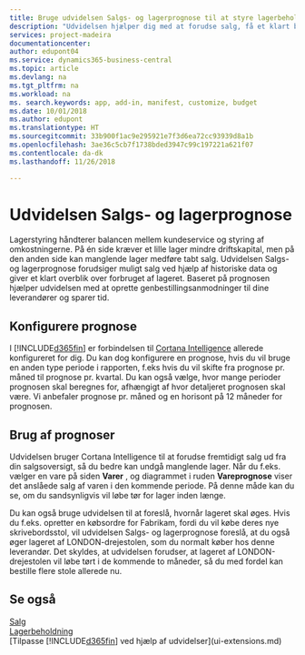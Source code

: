 ```yaml
---
title: Bruge udvidelsen Salgs- og lagerprognose til at styre lagerbeholdningen | Microsoft Docs
description: "Udvidelsen hjælper dig med at forudse salg, få et klart billede af forventede lagermangler og oprette genbestillingsanmodninger til kreditorer."
services: project-madeira
documentationcenter: 
author: edupont04
ms.service: dynamics365-business-central
ms.topic: article
ms.devlang: na
ms.tgt_pltfrm: na
ms.workload: na
ms. search.keywords: app, add-in, manifest, customize, budget
ms.date: 10/01/2018
ms.author: edupont
ms.translationtype: HT
ms.sourcegitcommit: 33b900f1ac9e295921e7f3d6ea72cc93939d8a1b
ms.openlocfilehash: 3ae36c5cb7f1738bded3947c99c197221a621f07
ms.contentlocale: da-dk
ms.lasthandoff: 11/26/2018

---
```

# <a name="the-sales-and-inventory-forecast-extension"></a>Udvidelsen Salgs- og lagerprognose
Lagerstyring håndterer balancen mellem kundeservice og styring af omkostningerne. På én side kræver et lille lager mindre driftskapital, men på den anden side kan manglende lager medføre tabt salg. Udvidelsen Salgs- og lagerprognose forudsiger muligt salg ved hjælp af historiske data og giver et klart overblik over forbruget af lageret. Baseret på prognosen hjælper udvidelsen med at oprette genbestillingsanmodninger til dine leverandører og sparer tid.  

## <a name="setting-up-forecasting"></a>Konfigurere prognose
I [!INCLUDE[d365fin](includes/d365fin_md.md)] er forbindelsen til [Cortana Intelligence](https://www.microsoft.com/en-us/cloud-platform/what-is-cortana-intelligence-suite) allerede konfigureret for dig. Du kan dog konfigurere en prognose, hvis du vil bruge en anden type periode i rapporten, f.eks hvis du vil skifte fra prognose pr. måned til prognose pr. kvartal. Du kan også vælge, hvor mange perioder prognosen skal beregnes for, afhængigt af hvor detaljeret prognosen skal være. Vi anbefaler prognose pr. måned og en horisont på 12 måneder for prognosen.  

## <a name="using-the-forecasts"></a>Brug af prognoser
Udvidelsen bruger Cortana Intelligence til at forudse fremtidigt salg ud fra din salgsoversigt, så du bedre kan undgå manglende lager. Når du f.eks. vælger en vare på siden **Varer** , og diagrammet i ruden **Vareprognose** viser det anslåede salg af varen i den kommende periode. På denne måde kan du se, om du sandsynligvis vil løbe tør for lager inden længe.  

Du kan også bruge udvidelsen til at foreslå, hvornår lageret skal øges. Hvis du f.eks. opretter en købsordre for Fabrikam, fordi du vil købe deres nye skrivebordsstol, vil udvidelsen Salgs- og lagerprognose foreslå, at du også øger lageret af LONDON-drejestolen, som du normalt køber hos denne leverandør. Det skyldes, at udvidelsen forudser, at lageret af LONDON-drejestolen vil løbe tørt i de kommende to måneder, så du med fordel kan bestille flere stole allerede nu.  

## <a name="see-also"></a>Se også
[Salg](sales-manage-sales.md)  
[Lagerbeholdning](inventory-manage-inventory.md)  
[Tilpasse [!INCLUDE[d365fin](includes/d365fin_md.md)] ved hjælp af udvidelser](ui-extensions.md)  

